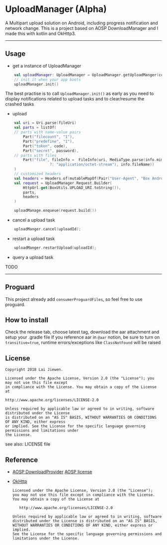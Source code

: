 # UploadManager (Alpha)
A Multipart upload solution on Android, including progress notification and network change.
This is a project based on AOSP DownloadManager and I made this with kotlin and OkHttp3.

------

## Usage

* get a instance of UploadManager
```kotlin
    val uploadManager: UploadManager = UploadManager.getUploadManger(context);
    // init it when your app boots
    uploadManager.init()
```
The best practise is to call `UploadManager.init()` as early as you need to display
notifications related to upload tasks and to clear/resume the crashed tasks

* upload
```kotlin
    val uri = Uri.parse(fileUri)
    val parts = listOf(
    // parts with name-value pairs
        Part("filecount", "1"),
        Part("predefine", "1"),
        Part("token", code),
        Part("secret", password),
    // parts with files
        Part("file", fileInfo =  FileInfo(uri, MediaType.parse(info.mimeType
                    ?: "application/octet-stream"), info.fileName))
    )
    // customized headers
    val headers = Headers.of(mutableMapOf(Pair("User-Agent", "Box Android")))
    val request = UploadManager.Request.Builder(
        HttpUrl.get(BoxUtils.UPLOAD_URI.toString()),
        parts,
        headers
    )

    uploadManage.enqueue(request.build())
```

* cancel a upload task
```kotlin
    uploadManger.cancel(uploadId);
```

* restart a upload task
```kotlin
    uploadManger.restartUpload(uploadId);
```

* query a upload task

TODO

------

## Proguard

This project already add `consumerProguardFiles`, so feel free to use proguard.

## How to install

Check the release tab, choose latest tag, download the aar attachment and setup your .gradle file
If you reference aar in `@aar` notion, be sure to turn on `transitive=true`,
runtime errors/exceptions like `ClassNotFound` will be raised
## License

```
Copyright 2018 Lai Jiewen.

Licensed under the Apache License, Version 2.0 (the "License"); you may not use this file except
in compliance with the License. You may obtain a copy of the License at

http://www.apache.org/licenses/LICENSE-2.0

Unless required by applicable law or agreed to in writing, software distributed under the License
is distributed on an "AS IS" BASIS, WITHOUT WARRANTIES OR CONDITIONS OF ANY KIND, either express
or implied. See the License for the specific language governing permissions and limitations under
the License.
```

see also: LICENSE file

## Reference

- [AOSP DownloadProvider](https://android.googlesource.com/platform/packages/providers/DownloadProvider/)
    [AOSP license](https://source.android.com/setup/licenses)

- [OkHttp](https://github.com/square/okhttp)
    ```
    Licensed under the Apache License, Version 2.0 (the "License");
    you may not use this file except in compliance with the License.
    You may obtain a copy of the License at

       http://www.apache.org/licenses/LICENSE-2.0

    Unless required by applicable law or agreed to in writing, software
    distributed under the License is distributed on an "AS IS" BASIS,
    WITHOUT WARRANTIES OR CONDITIONS OF ANY KIND, either express or implied.
    See the License for the specific language governing permissions and
    limitations under the License.
    ```
